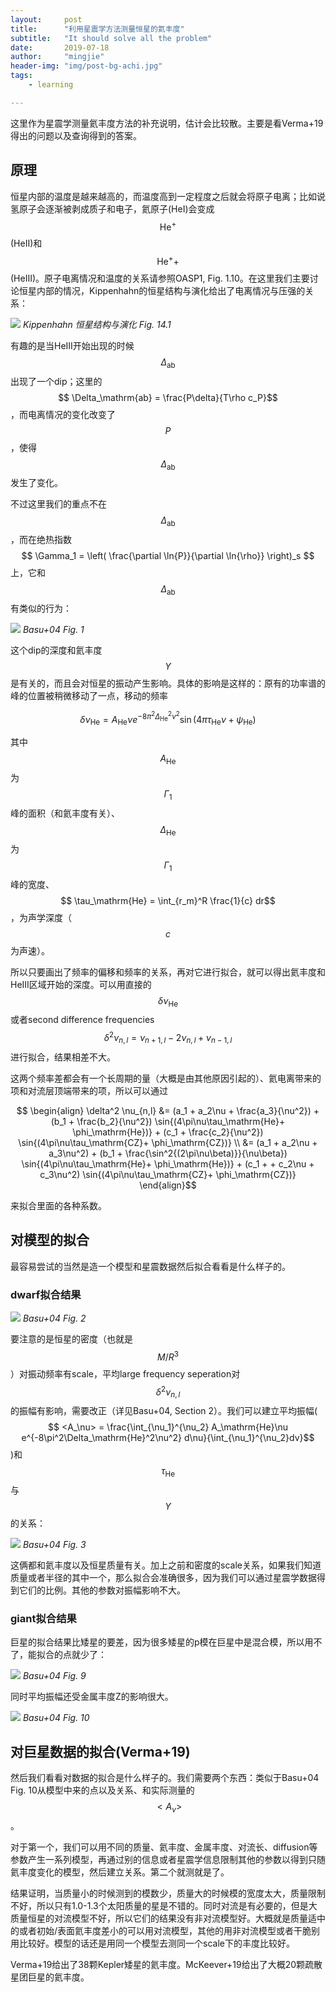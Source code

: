 ```yaml
---
layout:     post
title:      "利用星震学方法测量恒星的氦丰度"
subtitle:   "It should solve all the problem"
date:       2019-07-18
author:     "mingjie"
header-img: "img/post-bg-achi.jpg"
tags:
    - learning

---
```


这里作为星震学测量氦丰度方法的补充说明，估计会比较散。主要是看Verma+19得出的问题以及查询得到的答案。

## 原理

恒星内部的温度是越来越高的，而温度高到一定程度之后就会将原子电离；比如说氢原子会逐渐被剥成质子和电子，氦原子(HeI)会变成$$ \mathrm{He^+} $$(HeII)和$$ \mathrm{He^++} $$(HeIII)。原子电离情况和温度的关系请参照OASP1, Fig. 1.10。在这里我们主要讨论恒星内部的情况，Kippenhahn的恒星结构与演化给出了电离情况与压强的关系：

![](/img/in-post/post-astero-he/01-ionization.png)
*Kippenhahn 恒星结构与演化 Fig. 14.1*

有趣的是当HeIII开始出现的时候$$ \Delta_\mathrm{ab} $$出现了一个dip；这里的$$ \Delta_\mathrm{ab} = \frac{P\delta}{T\rho c_P}$$，而电离情况的变化改变了$$ P $$，使得$$ \Delta_\mathrm{ab} $$发生了变化。

不过这里我们的重点不在$$ \Delta_\mathrm{ab} $$，而在绝热指数$$ \Gamma_1 = \left( \frac{\partial \ln{P}}{\partial \ln{\rho}} \right)_s $$上，它和$$ \Delta_\mathrm{ab} $$有类似的行为：

![](/img/in-post/post-astero-he/02-gamma1.png)
*Basu+04 Fig. 1*

这个dip的深度和氦丰度$$ Y $$是有关的，而且会对恒星的振动产生影响。具体的影响是这样的：原有的功率谱的峰的位置被稍微移动了一点，移动的频率

$$ \delta \nu_\mathrm{He} = A_\mathrm{He}\nu e^{-8\pi^2\Delta_\mathrm{He}^2\nu^2} \sin{(4\pi\tau_\mathrm{He}\nu + \psi_\mathrm{He})} $$

其中$$ A_\mathrm{He} $$为$$ \Gamma_1 $$峰的面积（和氦丰度有关）、$$ \Delta_\mathrm{He} $$为$$ \Gamma_1 $$峰的宽度、$$ \tau_\mathrm{He} = \int_{r_m}^R \frac{1}{c} dr$$，为声学深度（$$ c $$为声速）。

所以只要画出了频率的偏移和频率的关系，再对它进行拟合，就可以得出氦丰度和HeIII区域开始的深度。可以用直接的$$ \delta \nu_\mathrm{He} $$或者second difference frequencies$$ \delta^2 \nu_{n,l} = \nu_{n+1,l} - 2\nu_{n,l} + \nu_{n-1,l} $$进行拟合，结果相差不大。

这两个频率差都会有一个长周期的量（大概是由其他原因引起的）、氦电离带来的项和对流层顶端带来的项，所以可以通过

$$ \begin{align}
\delta^2 \nu_{n,l} &= (a_1 + a_2\nu + \frac{a_3}{\nu^2}) + (b_1 + \frac{b_2}{\nu^2}) \sin{(4\pi\nu\tau_\mathrm{He}+ \phi_\mathrm{He})} + (c_1 + \frac{c_2}{\nu^2}) \sin{(4\pi\nu\tau_\mathrm{CZ}+ \phi_\mathrm{CZ})} \\
&= (a_1 + a_2\nu + a_3\nu^2) + (b_1 + \frac{\sin^2{(2\pi\nu\beta)}}{\nu\beta}) \sin{(4\pi\nu\tau_\mathrm{He}+ \phi_\mathrm{He})} + (c_1 + + c_2\nu + c_3\nu^2) \sin{(4\pi\nu\tau_\mathrm{CZ}+ \phi_\mathrm{CZ})}
\end{align}$$

来拟合里面的各种系数。

## 对模型的拟合

最容易尝试的当然是造一个模型和星震数据然后拟合看看是什么样子的。

### dwarf拟合结果

![](/img/in-post/post-astero-he/03-dwarf.png)
*Basu+04 Fig. 2*

要注意的是恒星的密度（也就是$$ M/R^3 $$）对振动频率有scale，平均large frequency seperation对$$ \delta^2 \nu_{n,l} $$的振幅有影响，需要改正（详见Basu+04, Section 2）。我们可以建立平均振幅($$ <A_\nu> = \frac{\int_{\nu_1}^{\nu_2} A_\mathrm{He}\nu e^{-8\pi^2\Delta_\mathrm{He}^2\nu^2} d\nu}{\int_{\nu_1}^{\nu_2}dv}$$)和$$ \tau_\mathrm{He} $$与$$ Y $$的关系：

![](/img/in-post/post-astero-he/04-Y-dwarf.png)
*Basu+04 Fig. 3*

这俩都和氦丰度以及恒星质量有关。加上之前和密度的scale关系，如果我们知道质量或者半径的其中一个，那么拟合会准确很多，因为我们可以通过星震学数据得到它们的比例。其他的参数对振幅影响不大。

### giant拟合结果

巨星的拟合结果比矮星的要差，因为很多矮星的p模在巨星中是混合模，所以用不了，能拟合的点就少了：

![](/img/in-post/post-astero-he/05-giant.png)
*Basu+04 Fig. 9*

同时平均振幅还受金属丰度Z的影响很大。

![](/img/in-post/post-astero-he/06-Y-giant.png)
*Basu+04 Fig. 10*

## 对巨星数据的拟合(Verma+19)

然后我们看看对数据的拟合是什么样子的。我们需要两个东西：类似于Basu+04 Fig. 10从模型中来的点以及关系、和实际测量的$$ <A_\nu> $$。

对于第一个，我们可以用不同的质量、氦丰度、金属丰度、对流长、diffusion等参数产生一系列模型，再通过别的信息或者星震学信息限制其他的参数以得到只随氦丰度变化的模型，然后建立关系。第二个就测就是了。

结果证明，当质量小的时候测到的模数少，质量大的时候模的宽度太大，质量限制不好，所以只有1.0-1.3个太阳质量的星是不错的。同时对流是有必要的，但是大质量恒星的对流模型不好，所以它们的结果没有非对流模型好。大概就是质量适中的或者初始/表面氦丰度差小的可以用对流模型，其他的用非对流模型或者干脆别用比较好。模型的话还是用同一个模型去测同一个scale下的丰度比较好。

Verma+19给出了38颗Kepler矮星的氦丰度。McKeever+19给出了大概20颗疏散星团巨星的氦丰度。
